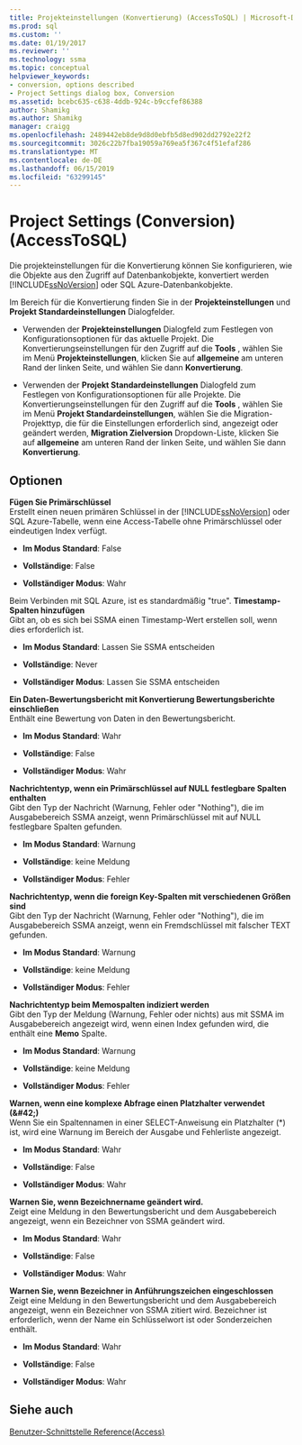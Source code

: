 ```yaml
---
title: Projekteinstellungen (Konvertierung) (AccessToSQL) | Microsoft-Dokumentation
ms.prod: sql
ms.custom: ''
ms.date: 01/19/2017
ms.reviewer: ''
ms.technology: ssma
ms.topic: conceptual
helpviewer_keywords:
- conversion, options described
- Project Settings dialog box, Conversion
ms.assetid: bcebc635-c638-4ddb-924c-b9ccfef86388
author: Shamikg
ms.author: Shamikg
manager: craigg
ms.openlocfilehash: 2489442eb8de9d8d0ebfb5d8ed902dd2792e22f2
ms.sourcegitcommit: 3026c22b7fba19059a769ea5f367c4f51efaf286
ms.translationtype: MT
ms.contentlocale: de-DE
ms.lasthandoff: 06/15/2019
ms.locfileid: "63299145"
---
```

# <a name="project-settings-conversion-accesstosql"></a>Project Settings (Conversion) (AccessToSQL)
Die projekteinstellungen für die Konvertierung können Sie konfigurieren, wie die Objekte aus den Zugriff auf Datenbankobjekte, konvertiert werden [!INCLUDE[ssNoVersion](../../includes/ssnoversion-md.md)] oder SQL Azure-Datenbankobjekte.  
  
Im Bereich für die Konvertierung finden Sie in der **Projekteinstellungen** und **Projekt Standardeinstellungen** Dialogfelder.  
  
-   Verwenden der **Projekteinstellungen** Dialogfeld zum Festlegen von Konfigurationsoptionen für das aktuelle Projekt. Die Konvertierungseinstellungen für den Zugriff auf die **Tools** , wählen Sie im Menü **Projekteinstellungen**, klicken Sie auf **allgemeine** am unteren Rand der linken Seite, und wählen Sie dann  **Konvertierung**.  
  
-   Verwenden der **Projekt Standardeinstellungen** Dialogfeld zum Festlegen von Konfigurationsoptionen für alle Projekte. Die Konvertierungseinstellungen für den Zugriff auf die **Tools** , wählen Sie im Menü **Projekt Standardeinstellungen**, wählen Sie die Migration-Projekttyp, die für die Einstellungen erforderlich sind, angezeigt oder geändert werden,  **Migration Zielversion** Dropdown-Liste, klicken Sie auf **allgemeine** am unteren Rand der linken Seite, und wählen Sie dann **Konvertierung**.  
  
## <a name="options"></a>Optionen  
**Fügen Sie Primärschlüssel**  
Erstellt einen neuen primären Schlüssel in der [!INCLUDE[ssNoVersion](../../includes/ssnoversion-md.md)] oder SQL Azure-Tabelle, wenn eine Access-Tabelle ohne Primärschlüssel oder eindeutigen Index verfügt.  
  
-   **Im Modus Standard**: False  
  
-   **Vollständige**: False  
  
-   **Vollständiger Modus**: Wahr  
  
Beim Verbinden mit SQL Azure, ist es standardmäßig "true". **Timestamp-Spalten hinzufügen**  
Gibt an, ob es sich bei SSMA einen Timestamp-Wert erstellen soll, wenn dies erforderlich ist.  
  
-   **Im Modus Standard**: Lassen Sie SSMA entscheiden  
  
-   **Vollständige**: Never  
  
-   **Vollständiger Modus**: Lassen Sie SSMA entscheiden  
  
**Ein Daten-Bewertungsbericht mit Konvertierung Bewertungsberichte einschließen**  
Enthält eine Bewertung von Daten in den Bewertungsbericht.  
  
-   **Im Modus Standard**: Wahr  
  
-   **Vollständige**: False  
  
-   **Vollständiger Modus**: Wahr  
  
**Nachrichtentyp, wenn ein Primärschlüssel auf NULL festlegbare Spalten enthalten**  
Gibt den Typ der Nachricht (Warnung, Fehler oder "Nothing"), die im Ausgabebereich SSMA anzeigt, wenn Primärschlüssel mit auf NULL festlegbare Spalten gefunden.  
  
-   **Im Modus Standard**: Warnung  
  
-   **Vollständige**: keine Meldung  
  
-   **Vollständiger Modus**: Fehler  
  
**Nachrichtentyp, wenn die foreign Key-Spalten mit verschiedenen Größen sind**  
Gibt den Typ der Nachricht (Warnung, Fehler oder "Nothing"), die im Ausgabebereich SSMA anzeigt, wenn ein Fremdschlüssel mit falscher TEXT gefunden.  
  
-   **Im Modus Standard**: Warnung  
  
-   **Vollständige**: keine Meldung  
  
-   **Vollständiger Modus**: Fehler  
  
**Nachrichtentyp beim Memospalten indiziert werden**  
Gibt den Typ der Meldung (Warnung, Fehler oder nichts) aus mit SSMA im Ausgabebereich angezeigt wird, wenn einen Index gefunden wird, die enthält eine **Memo** Spalte.  
  
-   **Im Modus Standard**: Warnung  
  
-   **Vollständige**: keine Meldung  
  
-   **Vollständiger Modus**: Fehler  
  
**Warnen, wenn eine komplexe Abfrage einen Platzhalter verwendet (\&#42;)**  
Wenn Sie ein Spaltennamen in einer SELECT-Anweisung ein Platzhalter (*) ist, wird eine Warnung im Bereich der Ausgabe und Fehlerliste angezeigt.  
  
-   **Im Modus Standard**: Wahr  
  
-   **Vollständige**: False  
  
-   **Vollständiger Modus**: Wahr  
  
**Warnen Sie, wenn Bezeichnername geändert wird.**  
Zeigt eine Meldung in den Bewertungsbericht und dem Ausgabebereich angezeigt, wenn ein Bezeichner von SSMA geändert wird.  
  
-   **Im Modus Standard**: Wahr  
  
-   **Vollständige**: False  
  
-   **Vollständiger Modus**: Wahr  
  
**Warnen Sie, wenn Bezeichner in Anführungszeichen eingeschlossen**  
Zeigt eine Meldung in den Bewertungsbericht und dem Ausgabebereich angezeigt, wenn ein Bezeichner von SSMA zitiert wird. Bezeichner ist erforderlich, wenn der Name ein Schlüsselwort ist oder Sonderzeichen enthält.  
  
-   **Im Modus Standard**: Wahr  
  
-   **Vollständige**: False  
  
-   **Vollständiger Modus**: Wahr  
  
## <a name="see-also"></a>Siehe auch  
[Benutzer-Schnittstelle Reference(Access)](https://msdn.microsoft.com/af24c303-4a41-449b-9c86-d6558a97e839)  
  
